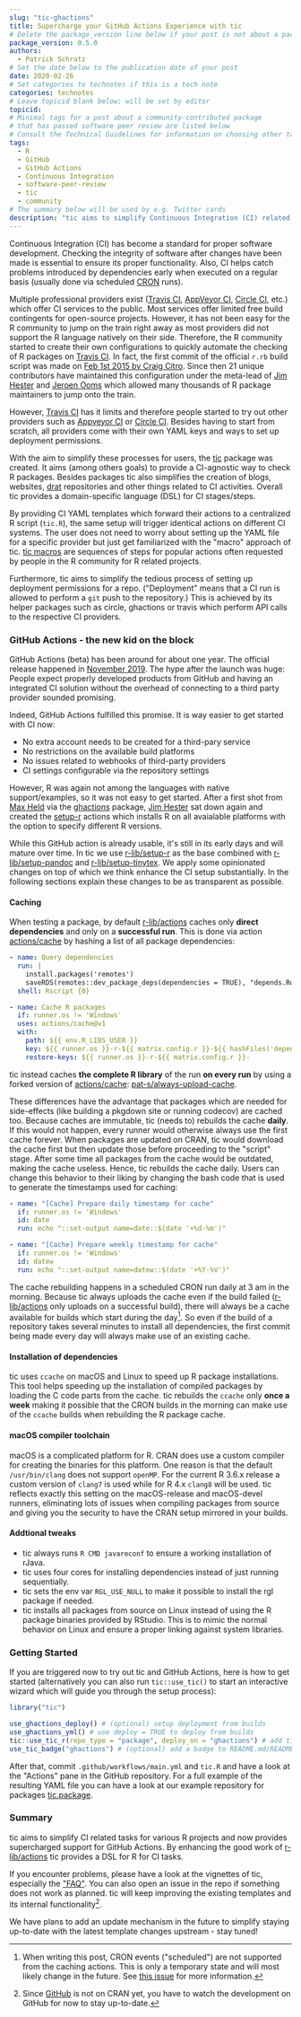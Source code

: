 ```yaml
---
slug: "tic-ghactions"
title: Supercharge your GitHub Actions Experience with tic
# Delete the package_version line below if your post is not about a package
package_version: 0.5.0
authors:
  - Patrick Schratz
# Set the date below to the publication date of your post
date: 2020-02-26
# Set categories to technotes if this is a tech note
categories: technotes
# Leave topicid blank below; will be set by editor
topicid:
# Minimal tags for a post about a community-contributed package 
# that has passed software peer review are listed below
# Consult the Technical Guidelines for information on choosing other tags
tags:
  - R
  - GitHub
  - GitHub Actions
  - Continuous Integration
  - software-peer-review
  - tic
  - community
# The summary below will be used by e.g. Twitter cards
description: "tic aims to simplify Continuous Integration (CI) related tasks for R projects (not just packages by the way) and now provides supercharged support for GitHub Actions. By enhancing the good work of [r-lib/actions](https://github.com/r-lib/actions) tic provides a DSL for R for CI tasks."
---
```


Continuous Integration (CI) has become a standard for proper software development.
Checking the integrity of software after changes have been made is essential to ensure its proper functionality.
Also, CI helps catch problems introduced by dependencies early when executed on a regular basis (usually done via scheduled [CRON](https://tecadmin.net/crontab-in-linux-with-20-examples-of-cron-schedule/) runs).

Multiple professional providers exist ([Travis CI](https://travis-ci.com/), [AppVeyor CI](https://www.appveyor.com/), [Circle CI](https://circleci.com/), etc.) which offer CI services to the public.
Most services offer limited free build contingents for open-source projects.
However, it has not been easy for the R community to jump on the train right away as most providers did not support the R language natively on their side.
Therefore, the R community started to create their own configurations to quickly automate the checking of R packages on [Travis CI](https://travis-ci.com/).
In fact, the first commit of the official `r.rb` build script was made on [Feb 1st 2015 by Craig Citro](https://github.com/travis-ci/travis-build/commit/c697bb2240cfc1abb92a95f57d2e72c151104431).
Since then 21 unique contributors have maintained this configuration under the meta-lead of [Jim Hester](https://github.com/jimhester) and [Jeroen Ooms](https://github.com/jeroen) which allowed many thousands of R package maintainers to jump onto the train.

However, [Travis CI](https://travis-ci.com/) has it limits and therefore people started to try out other providers such as [Appveyor CI](https://www.appveyor.com/) or [Circle CI](https://circleci.com/).
Besides having to start from scratch, all providers come with their own YAML keys and ways to set up deployment permissions.

With the aim to simplify these processes for users, the [tic](https://github.com/ropensci/tic) package was created.
It aims (among others goals) to provide a CI-agnostic way to check R packages.
Besides packages tic also simplifies the creation of blogs, websites, [drat](https://github.com/eddelbuettel/drat) repositories and other things related to CI activities.
Overall tic provides a domain-specific language (DSL) for CI stages/steps.

By providing CI YAML templates which forward their actions to a centralized R script (`tic.R`), the same setup will trigger identical actions on different CI systems.
The user does not need to worry about setting up the YAML file for a specific provider but just get familiarized with the "macro" approach of tic.
[tic macros](https://docs.ropensci.org/tic/articles/tic.html#macros) are sequences of steps for popular actions often requested by people in the R community for R related projects.

Furthermore, tic aims to simplify the tedious process of setting up deployment permissions for a repo.
("Deployment" means that a CI run is allowed to perform a `git` push to the repository.)
This is achieved by its helper packages such as circle, ghactions or travis which perform API calls to the respective CI providers.

### GitHub Actions - the new kid on the block

GitHub Actions (beta) has been around for about one year.
The official release happened in [November 2019](https://siliconangle.com/2019/11/13/github-universe-announcements-bring-bevy-updates-developers/).
The hype after the launch was huge: People expect properly developed products from GitHub and having an integrated CI solution without the overhead of connecting to a third party provider sounded promising.

Indeed, GitHub Actions fulfilled this promise. It is way easier to get started with CI now: 

- No extra account needs to be created for a third-pary service
- No restrictions on the available build platforms
- No issues related to webhooks of third-party providers
- CI settings configurable via the repository settings

However, R was again not among the languages with native support/examples, so it was not easy to get started.
After a first shot from [Max Held](https://github.com/maxheld83) via the [ghactions](https://github.com/maxheld83/ghactions) package, [Jim Hester](https://github.com/jimhester) sat down again and created the [setup-r](https://github.com/r-lib/actions/tree/master/setup-r) actions which installs R on all avaialable platforms with the option to specify different R versions.

While this GitHub action is already usable, it's still in its early days and will mature over time.
In tic we use [r-lib/setup-r](https://github.com/r-lib/actions/tree/master/setup-r) as the base combined with [r-lib/setup-pandoc](https://github.com/r-lib/actions/tree/master/setup-pandoc) and [r-lib/setup-tinytex](https://github.com/r-lib/actions/tree/master/setup-tinytex).
We apply some opinionated changes on top of which we think enhance the CI setup substantially.
In the following sections explain these changes to be as transparent as possible.

#### Caching

When testing a package, by default [r-lib/actions](https://github.com/r-lib/actions) caches only **direct dependencies** and only on a **successful run**.
This is done via action [actions/cache](https://github.com/actions/cache) by hashing a list of all package dependencies:


```yml
- name: Query dependencies
  run: |
    install.packages('remotes')
    saveRDS(remotes::dev_package_deps(dependencies = TRUE), "depends.Rds", version = 2)
  shell: Rscript {0}

- name: Cache R packages
  if: runner.os != 'Windows'
  uses: actions/cache@v1
  with:
    path: ${{ env.R_LIBS_USER }}
    key: ${{ runner.os }}-r-${{ matrix.config.r }}-${{ hashFiles('depends.Rds') }}
    restore-keys: ${{ runner.os }}-r-${{ matrix.config.r }}-
```

tic instead caches **the complete R library** of the run **on every run** by using a forked version of [actions/cache](https://github.com/actions/cache): [pat-s/always-upload-cache](https://github.com/pat-s/always-upload-cache).

These differences have the advantage that packages which are needed for side-effects (like building a pkgdown site or running codecov) are cached too.
Because caches are immutable, tic (needs to) rebuilds the cache **daily**.
If this would not happen, every runner would otherwise always use the first cache forever.
When packages are updated on CRAN, tic would download the cache first but then update those before proceeding to the "script" stage.
After some time all packages from the cache would be outdated, making the cache useless.
Hence, tic rebuilds the cache daily.
Users can change this behavior to their liking by changing the bash code that is used to generate the timestamps used for caching:


```yml
- name: "[Cache] Prepare daily timestamp for cache"
  if: runner.os != 'Windows'
  id: date
  run: echo "::set-output name=date::$(date '+%d-%m')"

- name: "[Cache] Prepare weekly timestamp for cache"
  if: runner.os != 'Windows'
  id: datew
  run: echo "::set-output name=datew::$(date '+%Y-%V')"
```

The cache rebuilding happens in a scheduled CRON run daily at 3 am in the morning.
Because tic always uploads the cache even if the build failed ([r-lib/actions](https://github.com/r-lib/actions) only uploads on a successful build), there will always be a cache available for builds which start during the day[^1].
So even if the build of a repository takes several minutes to install all dependencies, the first commit being made every day will always make use of an existing cache.

#### Installation of dependencies

tic uses `ccache` on macOS and Linux to speed up R package installations.
This tool helps speeding up the installation of compiled packages by loading the C code parts from the cache.
tic rebuilds the `ccache` only **once a week** making it possible that the CRON builds in the morning can make use of the `ccache` builds when rebuilding the R package cache.

#### macOS compiler toolchain

macOS is a complicated platform for R.
CRAN does use a custom compiler for creating the binaries for this platform.
One reason is that the default `/usr/bin/clang` does not support `openMP`.
For the current R 3.6.x release a custom version of `clang7` is used while for R 4.x `clang8` will be used.
tic reflects exactly this setting on the macOS-release and macOS-devel runners, eliminating lots of issues when compiling packages from source and giving you the security to have the CRAN setup mirrored in your builds.

#### Addtional tweaks

- tic always runs `R CMD javareconf` to ensure a working installation of rJava.
- tic uses four cores for installing dependencies instead of just running sequentially.
- tic sets the env var `RGL_USE_NULL` to make it possible to install the rgl package if needed.
- tic installs all packages from source on Linux instead of using the R package binaries provided by RStudio.
  This is to mimic the normal behavior on Linux and ensure a proper linking against system libraries.
    
### Getting Started

If you are triggered now to try out tic and GitHub Actions, here is how to get started (alternatively you can also run `tic::use_tic()` to start an interactive wizard which will guide you through the setup process):


```r
library("tic")

use_ghactions_deploy() # (optional) setup deployment from builds
use_ghactions_yml() # use deploy = TRUE to deploy from builds
tic::use_tic_r(repo_type = "package", deploy_on = "ghactions") # add tic.R
use_tic_badge("ghactions") # (optional) add a badge to README.md/README.Rmd
```

After that, commit `.github/workflows/main.yml` and `tic.R` and have a look at the "Actions" pane in the GitHub repository.
For a full example of the resulting YAML file you can have a look at our example repository for packages [tic.package](https://github.com/ropenscilabs/tic.package/blob/25fe68d3d874a671e8a1350dfd47789d7dd19105/.github/workflows/main.yml).

### Summary

tic aims to simplify CI related tasks for various R projects and now provides supercharged support for GitHub Actions.
By enhancing the good work of [r-lib/actions](https://github.com/r-lib/actions) tic provides a DSL for R for CI tasks.

If you encounter problems, please have a look at the vignettes of tic, especially the ["FAQ"](https://docs.ropensci.org/tic/articles/faq.html).
You can also open an issue in the repo if something does not work as planned.
tic will keep improving the existing templates and its internal functionality[^2].

We have plans to add an update mechanism in the future to simplify staying up-to-date with the latest template changes upstream - stay tuned!

[^1]: When writing this post, CRON events ("scheduled") are not supported from the caching actions.
  This is only a temporary state and will most likely change in the future.
  See [this issue](https://github.com/actions/cache/issues/63) for more information.
[^2]: Since [GitHub](https://github.com/ropensci/tic) is not on CRAN yet, you have to watch the development on GitHub for now to stay up-to-date.

